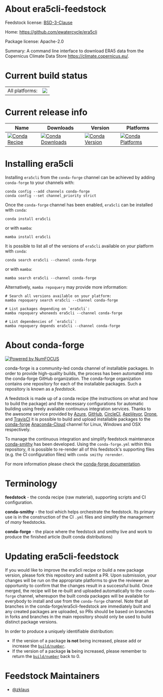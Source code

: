 About era5cli-feedstock
=======================

Feedstock license: [BSD-3-Clause](https://github.com/conda-forge/era5cli-feedstock/blob/main/LICENSE.txt)

Home: https://github.com/ewatercycle/era5cli

Package license: Apache-2.0

Summary: A command line interface to download ERA5 data from the Copernicus Climate Data Store https://climate.copernicus.eu/.

Current build status
====================


<table><tr><td>All platforms:</td>
    <td>
      <a href="https://dev.azure.com/conda-forge/feedstock-builds/_build/latest?definitionId=16536&branchName=main">
        <img src="https://dev.azure.com/conda-forge/feedstock-builds/_apis/build/status/era5cli-feedstock?branchName=main">
      </a>
    </td>
  </tr>
</table>

Current release info
====================

| Name | Downloads | Version | Platforms |
| --- | --- | --- | --- |
| [![Conda Recipe](https://img.shields.io/badge/recipe-era5cli-green.svg)](https://anaconda.org/conda-forge/era5cli) | [![Conda Downloads](https://img.shields.io/conda/dn/conda-forge/era5cli.svg)](https://anaconda.org/conda-forge/era5cli) | [![Conda Version](https://img.shields.io/conda/vn/conda-forge/era5cli.svg)](https://anaconda.org/conda-forge/era5cli) | [![Conda Platforms](https://img.shields.io/conda/pn/conda-forge/era5cli.svg)](https://anaconda.org/conda-forge/era5cli) |

Installing era5cli
==================

Installing `era5cli` from the `conda-forge` channel can be achieved by adding `conda-forge` to your channels with:

```
conda config --add channels conda-forge
conda config --set channel_priority strict
```

Once the `conda-forge` channel has been enabled, `era5cli` can be installed with `conda`:

```
conda install era5cli
```

or with `mamba`:

```
mamba install era5cli
```

It is possible to list all of the versions of `era5cli` available on your platform with `conda`:

```
conda search era5cli --channel conda-forge
```

or with `mamba`:

```
mamba search era5cli --channel conda-forge
```

Alternatively, `mamba repoquery` may provide more information:

```
# Search all versions available on your platform:
mamba repoquery search era5cli --channel conda-forge

# List packages depending on `era5cli`:
mamba repoquery whoneeds era5cli --channel conda-forge

# List dependencies of `era5cli`:
mamba repoquery depends era5cli --channel conda-forge
```


About conda-forge
=================

[![Powered by
NumFOCUS](https://img.shields.io/badge/powered%20by-NumFOCUS-orange.svg?style=flat&colorA=E1523D&colorB=007D8A)](https://numfocus.org)

conda-forge is a community-led conda channel of installable packages.
In order to provide high-quality builds, the process has been automated into the
conda-forge GitHub organization. The conda-forge organization contains one repository
for each of the installable packages. Such a repository is known as a *feedstock*.

A feedstock is made up of a conda recipe (the instructions on what and how to build
the package) and the necessary configurations for automatic building using freely
available continuous integration services. Thanks to the awesome service provided by
[Azure](https://azure.microsoft.com/en-us/services/devops/), [GitHub](https://github.com/),
[CircleCI](https://circleci.com/), [AppVeyor](https://www.appveyor.com/),
[Drone](https://cloud.drone.io/welcome), and [TravisCI](https://travis-ci.com/)
it is possible to build and upload installable packages to the
[conda-forge](https://anaconda.org/conda-forge) [Anaconda-Cloud](https://anaconda.org/)
channel for Linux, Windows and OSX respectively.

To manage the continuous integration and simplify feedstock maintenance
[conda-smithy](https://github.com/conda-forge/conda-smithy) has been developed.
Using the ``conda-forge.yml`` within this repository, it is possible to re-render all of
this feedstock's supporting files (e.g. the CI configuration files) with ``conda smithy rerender``.

For more information please check the [conda-forge documentation](https://conda-forge.org/docs/).

Terminology
===========

**feedstock** - the conda recipe (raw material), supporting scripts and CI configuration.

**conda-smithy** - the tool which helps orchestrate the feedstock.
                   Its primary use is in the construction of the CI ``.yml`` files
                   and simplify the management of *many* feedstocks.

**conda-forge** - the place where the feedstock and smithy live and work to
                  produce the finished article (built conda distributions)


Updating era5cli-feedstock
==========================

If you would like to improve the era5cli recipe or build a new
package version, please fork this repository and submit a PR. Upon submission,
your changes will be run on the appropriate platforms to give the reviewer an
opportunity to confirm that the changes result in a successful build. Once
merged, the recipe will be re-built and uploaded automatically to the
`conda-forge` channel, whereupon the built conda packages will be available for
everybody to install and use from the `conda-forge` channel.
Note that all branches in the conda-forge/era5cli-feedstock are
immediately built and any created packages are uploaded, so PRs should be based
on branches in forks and branches in the main repository should only be used to
build distinct package versions.

In order to produce a uniquely identifiable distribution:
 * If the version of a package **is not** being increased, please add or increase
   the [``build/number``](https://docs.conda.io/projects/conda-build/en/latest/resources/define-metadata.html#build-number-and-string).
 * If the version of a package **is** being increased, please remember to return
   the [``build/number``](https://docs.conda.io/projects/conda-build/en/latest/resources/define-metadata.html#build-number-and-string)
   back to 0.

Feedstock Maintainers
=====================

* [@zklaus](https://github.com/zklaus/)

